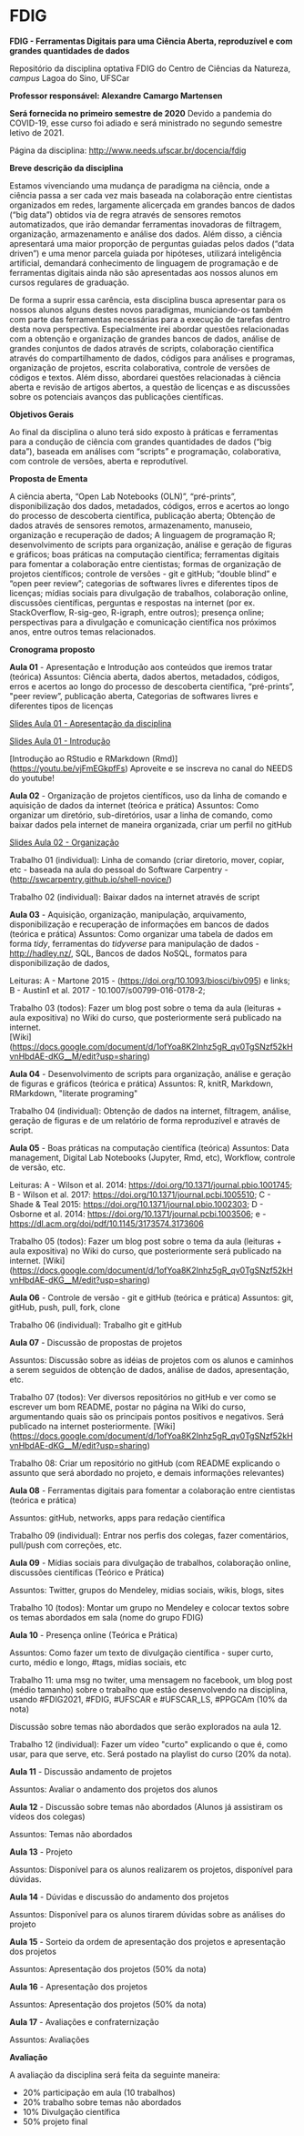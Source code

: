# FDIG

**FDIG - Ferramentas Digitais para uma Ciência Aberta, reproduzível e com grandes quantidades de dados**

Repositório da disciplina optativa FDIG do Centro de Ciências da Natureza, *campus* Lagoa do Sino, UFSCar

**Professor responsável: Alexandre Camargo Martensen**

**Será fornecida no primeiro semestre de 2020** Devido a pandemia do COVID-19, esse curso foi adiado e será ministrado no segundo semestre letivo de 2021.

Página da disciplina: http://www.needs.ufscar.br/docencia/fdig

**Breve descrição da disciplina**

Estamos vivenciando uma mudança de paradigma na ciência, onde a ciência passa a ser cada vez mais baseada na colaboração entre cientistas organizados em redes, largamente alicerçada em grandes bancos de dados (“big data”) obtidos via de regra através de sensores remotos automatizados, que irão demandar ferramentas inovadoras de filtragem, organização, armazenamento e análise dos dados. Além disso, a ciência apresentará uma maior proporção de perguntas guiadas pelos dados (“data driven”) e uma menor parcela guiada por hipóteses, utilizará inteligência artificial, demandará conhecimento de linguagem de programação e de ferramentas digitais ainda não são apresentadas aos nossos alunos em cursos regulares de graduação.

De forma a suprir essa carência, esta disciplina busca apresentar para os nossos alunos alguns destes novos paradigmas, municiando-os também com parte das ferramentas necessárias para a execução de tarefas dentro desta nova perspectiva. Especialmente irei abordar questões relacionadas com a obtenção e organização de grandes bancos de dados, análise de grandes conjuntos de dados através de scripts, colaboração científica através do compartilhamento de dados, códigos para análises e programas, organização de projetos, escrita colaborativa, controle de versões de códigos e textos. Além disso, abordarei questões relacionadas à ciência aberta e revisão de artigos abertos, a questão de licenças e as discussões sobre os potenciais avanços das publicações científicas.

**Objetivos Gerais**

Ao final da disciplina o aluno terá sido exposto à práticas e ferramentas para a condução de ciência com grandes quantidades de dados (“big data”), baseada em análises com “scripts” e programação, colaborativa, com controle de versões, aberta e reprodutível. 

**Proposta de Ementa**

A ciência aberta, “Open Lab Notebooks (OLN)”, “pré-prints”, disponibilização dos dados, metadados, códigos, erros e acertos ao longo do processo de descoberta científica, publicação aberta; Obtenção de dados através de sensores remotos, armazenamento, manuseio, organização e recuperação de dados; A linguagem de programação R; desenvolvimento de scripts para organização, análise e geração de figuras e gráficos; boas práticas na computação científica; ferramentas digitais para fomentar a colaboração entre cientistas; formas de organização de projetos científicos; controle de versões - git e gitHub; “double blind” e “open peer review”; categorias de softwares livres e diferentes tipos de licenças; mídias sociais para divulgação de trabalhos, colaboração online, discussões científicas, perguntas e respostas na internet (por ex. StackOverflow, R-sig-geo, R-igraph, entre outros); presença online; perspectivas para a divulgação e comunicação científica nos próximos anos, entre outros temas relacionados.

**Cronograma proposto**

**Aula 01** - Apresentação e Introdução aos conteúdos que iremos tratar (teórica)
Assuntos:  Ciência aberta, dados abertos, metadados, códigos, erros e acertos ao longo do processo de descoberta científica, “pré-prints”, "peer review”, publicação aberta, Categorias de softwares livres e diferentes tipos de licenças

[Slides Aula 01 - Apresentação da disciplina](https://drive.google.com/open?id=1zVDjiZ49_9sy6X08SEPxc2X2ZwN-3WRa)

[Slides Aula 01 - Introdução](https://github.com/alecamar/FDIG/blob/master/Aula_02_Introducao.html)

[Introdução ao RStudio e RMarkdown (Rmd)] (https://youtu.be/vjFmEGkpfFs)
Aproveite e se inscreva no canal do NEEDS do youtube!

**Aula 02** - Organização de projetos científicos, uso da linha de comando e aquisição de dados da internet (teórica e prática)
Assuntos: Como organizar um diretório, sub-diretórios, usar a linha de comando, como baixar dados pela internet de maneira organizada, criar um perfil no gitHub

[Slides Aula 02 - Organização](https://github.com/alecamar/FDIG/blob/master/Aula_02_Organizacao.html)

Trabalho 01 (individual): Linha de comando (criar diretorio, mover, copiar, etc - baseada na aula do pessoal do Software Carpentry - (http://swcarpentry.github.io/shell-novice/)

Trabalho 02 (individual): Baixar dados na internet através de script

**Aula 03** - Aquisição, organização, manipulação, arquivamento, disponibilização e recuperação de informações em bancos de dados (teórica e prática)
Assuntos:  Como organizar uma tabela de dados em forma *tidy*, ferramentas do *tidyverse* para manipulação de dados - http://hadley.nz/, SQL, Bancos de dados NoSQL, formatos para disponibilização de dados,

Leituras: 
A - Martone 2015 - (https://doi.org/10.1093/biosci/biv095) e links; B - Austin1 et al. 2017 - 10.1007/s00799-016-0178-2;

Trabalho 03 (todos): Fazer um blog post sobre o tema da aula (leituras + aula expositiva) no Wiki do curso, que posteriormente será publicado na internet.  
[Wiki] (https://docs.google.com/document/d/1ofYoa8K2Inhz5gR_qv0TgSNzf52kHvnHbdAE-dKG__M/edit?usp=sharing)

**Aula 04** - Desenvolvimento de scripts para organização, análise e geração de figuras e gráficos (teórica e prática)
Assuntos: R, knitR, Markdown, RMarkdown, "literate programing"

Trabalho 04 (individual): Obtenção de dados na internet, filtragem, análise, geração de figuras e de um relatório de forma reproduzível e através de script.

**Aula 05** - Boas práticas na computação científica (teórica)
Assuntos: Data management, Digital Lab Notebooks (Jupyter, Rmd, etc), Workflow, controle de versão, etc.  

Leituras: 
A - Wilson et al. 2014: https://doi.org/10.1371/journal.pbio.1001745; B - Wilson et al. 2017: https://doi.org/10.1371/journal.pcbi.1005510; 
C - Shade & Teal 2015: https://doi.org/10.1371/journal.pbio.1002303; D - Osborne et al. 2014: https://doi.org/10.1371/journal.pcbi.1003506; e - https://dl.acm.org/doi/pdf/10.1145/3173574.3173606

Trabalho 05 (todos): Fazer um blog post sobre o tema da aula (leituras + aula expositiva) no Wiki do curso, que posteriormente será publicado na internet.
[Wiki] (https://docs.google.com/document/d/1ofYoa8K2Inhz5gR_qv0TgSNzf52kHvnHbdAE-dKG__M/edit?usp=sharing)

**Aula 06** - Controle de versão - git e gitHub (teórica e prática)
Assuntos: git, gitHub, push, pull, fork, clone

Trabalho 06 (individual): Trabalho git e gitHub

**Aula 07** - Discussão de propostas de projetos

Assuntos: Discussão sobre as idéias de projetos com os alunos e caminhos a serem seguidos de obtenção de dados, análise de dados, apresentação, etc.

Trabalho 07 (todos): Ver diversos repositórios no gitHub e ver como se escrever um bom README, postar no página na Wiki do curso, argumentando quais são os principais pontos positivos e negativos. Será publicado na internet posteriormente.
[Wiki] (https://docs.google.com/document/d/1ofYoa8K2Inhz5gR_qv0TgSNzf52kHvnHbdAE-dKG__M/edit?usp=sharing)

Trabalho 08: Criar um repositório no gitHub (com README explicando o assunto que será abordado no projeto, e demais informações relevantes)

**Aula 08** - Ferramentas digitais para fomentar a colaboração entre cientistas (teórica e prática)

Assuntos: gitHub, networks, apps para redação científica

Trabalho 09 (individual): Entrar nos perfis dos colegas, fazer comentários, pull/push com correções, etc. 

**Aula 09** - Mídias sociais para divulgação de trabalhos, colaboração online, discussões científicas (Teórico e Prática)

Assuntos: Twitter, grupos do Mendeley, midias sociais, wikis, blogs, sites  

Trabalho 10 (todos): Montar um grupo no Mendeley e colocar textos sobre os temas abordados em sala (nome do grupo FDIG)

**Aula 10** - Presença online (Teórica e Prática)

Assuntos: Como fazer um texto de divulgação científica - super curto, curto, médio e longo, #tags, mídias sociais, etc

Trabalho 11: uma msg no twiter, uma mensagem no facebook, um blog post (médio tamanho) sobre o trabalho que estão desenvolvendo na disciplina, usando #FDIG2021, #FDIG, #UFSCAR e #UFSCAR_LS, #PPGCAm (10% da nota)

Discussão sobre temas não abordados que serão explorados na aula 12. 

Trabalho 12 (individual): Fazer um vídeo "curto" explicando o que é, como usar, para que serve, etc. Será postado na playlist do curso (20% da nota).

**Aula 11** - Discussão andamento de projetos

Assuntos: Avaliar o andamento dos projetos dos alunos

**Aula 12** - Discussão sobre temas não abordados (Alunos já assistiram os vídeos dos colegas)

Assuntos: Temas não abordados

**Aula 13** - Projeto

Assuntos: Disponível para os alunos realizarem os projetos, disponível para dúvidas.

**Aula 14** - Dúvidas e discussão do andamento dos projetos

Assuntos: Disponível para os alunos tirarem dúvidas sobre as análises do projeto

**Aula 15** - Sorteio da ordem de apresentação dos projetos e apresentação dos projetos

Assuntos: Apresentação dos projetos (50% da nota)

**Aula 16** - Apresentação dos projetos

Assuntos: Apresentação dos projetos (50% da nota)

**Aula 17** - Avaliações e confraternização

Assuntos: Avaliações

**Avaliação**

A avaliação da disciplina será feita da seguinte maneira:

- 20% participação em aula (10 trabalhos)
- 20% trabalho sobre temas não abordados
- 10% Divulgação científica
- 50% projeto final
